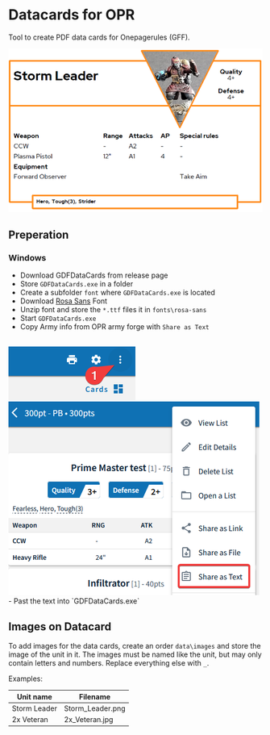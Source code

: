 # Datacards for OPR

Tool to create PDF data cards for Onepagerules (GFF).

<img src="img/datacard.png">

## Preperation

### Windows

- Download GDFDataCards from release page
- Store `GDFDataCards.exe` in a folder
- Create a subfolder `font` where `GDFDataCards.exe` is located
- Download [Rosa Sans](https://fontlibrary.org/en/font/rosa-sans) Font
- Unzip font and store the `*.ttf` files it in `fonts\rosa-sans`
- Start `GDFDataCards.exe`
- Copy Army info from OPR army forge with `Share as Text`
<br/>
<img src="img/opr_army_forge_txt1.png">
<img src="img/opr_army_forge_txt2.png">
- Past the text into `GDFDataCards.exe`

## Images on Datacard

To add images for the data cards, create an order `data\images` and store the image of the unit in it. The images must be named like the unit, but may only contain letters and numbers. Replace everything else with `_`.

Examples:

|Unit name|Filename|
|---|---|
|Storm Leader|Storm_Leader.png|
|2x Veteran|2x_Veteran.jpg|
